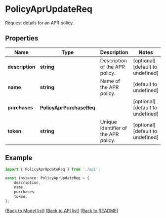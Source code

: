 # PolicyAprUpdateReq

Request details for an APR policy.

## Properties

Name | Type | Description | Notes
------------ | ------------- | ------------- | -------------
**description** | **string** | Description of the APR policy. | [optional] [default to undefined]
**name** | **string** | Name of the APR policy. | [default to undefined]
**purchases** | [**PolicyAprPurchaseReq**](PolicyAprPurchaseReq.md) |  | [optional] [default to undefined]
**token** | **string** | Unique identifier of the APR policy. | [optional] [default to undefined]

## Example

```typescript
import { PolicyAprUpdateReq } from './api';

const instance: PolicyAprUpdateReq = {
    description,
    name,
    purchases,
    token,
};
```

[[Back to Model list]](../README.md#documentation-for-models) [[Back to API list]](../README.md#documentation-for-api-endpoints) [[Back to README]](../README.md)
